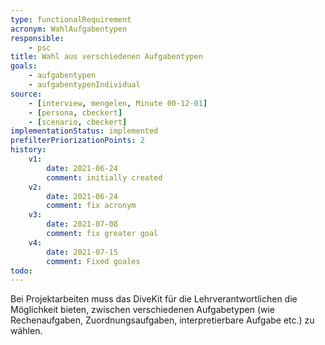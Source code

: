 ```yaml
---
type: functionalRequirement
acronym: WahlAufgabentypen
responsible: 
    - psc
title: Wahl aus verschiedenen Aufgabentypen
goals: 
    - aufgabentypen
    - aufgabentypenIndividual
source:
    - [interview, mengelen, Minute 00-12-01]
    - [persona, cbeckert]
    - [scenario, cbeckert]
implementationStatus: implemented
prefilterPriorizationPoints: 2
history:
    v1:
        date: 2021-06-24
        comment: initially created
    v2:
        date: 2021-06-24
        comment: fix acronym
    v3:
        date: 2021-07-08
        comment: fix greater goal
    v4:
        date: 2021-07-15
        comment: Fixed goales
todo: 
---
```


Bei Projektarbeiten muss das DiveKit für die Lehrverantwortlichen die Möglichkeit bieten, zwischen verschiedenen Aufgabetypen (wie Rechenaufgaben, Zuordnungsaufgaben, interpretierbare Aufgabe etc.) zu wählen.

